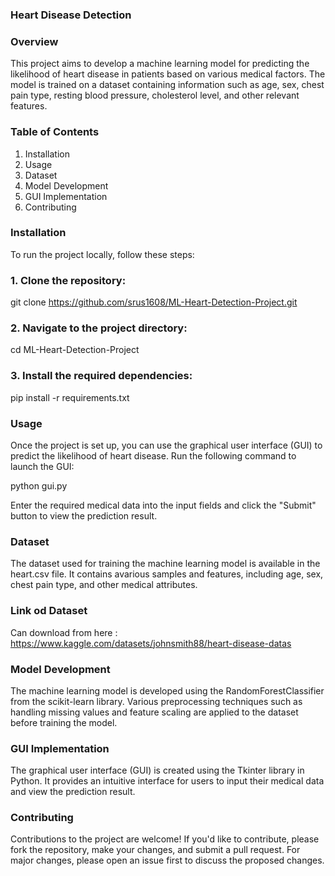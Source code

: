 ### Heart Disease Detection

### Overview
This project aims to develop a machine learning model for predicting the likelihood of heart disease in patients based on various medical factors. 
The model is trained on a dataset containing information such as age, sex, chest pain type, resting blood pressure, cholesterol level, and other relevant features.

### Table of Contents
1. Installation
2. Usage
3. Dataset
4. Model Development
5. GUI Implementation
6. Contributing
### Installation
To run the project locally, follow these steps:

### 1. Clone the repository:
git clone https://github.com/srus1608/ML-Heart-Detection-Project.git

### 2. Navigate to the project directory:
cd ML-Heart-Detection-Project

### 3. Install the required dependencies:
pip install -r requirements.txt

### Usage
Once the project is set up, you can use the graphical user interface (GUI) to predict the likelihood of heart disease. Run the following command to launch the GUI:

python gui.py

Enter the required medical data into the input fields and click the "Submit" button to view the prediction result.

### Dataset
The dataset used for training the machine learning model is available in the heart.csv file. 
It contains avarious  samples and  features, including age, sex, chest pain type, and other medical attributes.
### Link od Dataset

Can download from here : https://www.kaggle.com/datasets/johnsmith88/heart-disease-datas

### Model Development
The machine learning model is developed using the RandomForestClassifier from the scikit-learn library. Various preprocessing techniques such as handling missing values and feature 
scaling are applied to the dataset before training the model.

### GUI Implementation
The graphical user interface (GUI) is created using the Tkinter library in Python. It provides an intuitive interface for users to input their medical data and view the prediction result.

### Contributing
Contributions to the project are welcome! If you'd like to contribute, please fork the repository, make your changes, and submit a pull request. 
For major changes, please open an issue first to discuss the proposed changes.



